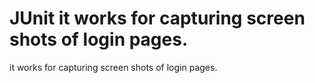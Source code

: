 # JUnit it works for capturing screen shots of login pages.
it works for capturing screen shots of login pages.
